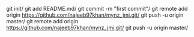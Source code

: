 
git init/
git add README.md/
git commit -m "first commit"/
git remote add origin https://github.com/najeeb97khan/mynz_jmi.git/
git push -u origin master/
git remote add origin https://github.com/najeeb97khan/mynz_jmi.git/
git push -u origin master/

